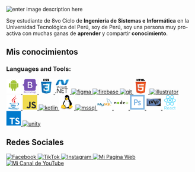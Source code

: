 

![enter image description here](https://lh3.googleusercontent.com/drive-viewer/AJc5JmTyHKO57jEXSeGLPvlMmdDHy4EnM8h7m-ifZmpVJsscOAM3eprytfyCIFKEcknMbb15gWpge7k=w1920-h969)

Soy estudiante de 8vo Ciclo de **Ingenieria de Sistemas e Informática** en  la Universidad Tecnológica del Perú,  soy de Perú, soy una persona muy pro-activa con muchas ganas de **aprender** y compartir **conocimiento**.


## Mis conocimientos

<h3 align="left">Languages and Tools:</h3>
<p align="left"> <a href="https://developer.android.com" target="_blank" rel="noreferrer"> <img src="https://raw.githubusercontent.com/devicons/devicon/master/icons/android/android-original-wordmark.svg" alt="android" width="40" height="40"/> </a> <a href="https://getbootstrap.com" target="_blank" rel="noreferrer"> <img src="https://raw.githubusercontent.com/devicons/devicon/master/icons/bootstrap/bootstrap-plain-wordmark.svg" alt="bootstrap" width="40" height="40"/> </a> <a href="https://www.w3schools.com/css/" target="_blank" rel="noreferrer"> <img src="https://raw.githubusercontent.com/devicons/devicon/master/icons/css3/css3-original-wordmark.svg" alt="css3" width="40" height="40"/> </a> <a href="https://dotnet.microsoft.com/" target="_blank" rel="noreferrer"> <img src="https://raw.githubusercontent.com/devicons/devicon/master/icons/dot-net/dot-net-original-wordmark.svg" alt="dotnet" width="40" height="40"/> </a> <a href="https://www.figma.com/" target="_blank" rel="noreferrer"> <img src="https://www.vectorlogo.zone/logos/figma/figma-icon.svg" alt="figma" width="40" height="40"/> </a> <a href="https://firebase.google.com/" target="_blank" rel="noreferrer"> <img src="https://www.vectorlogo.zone/logos/firebase/firebase-icon.svg" alt="firebase" width="40" height="40"/> </a> <a href="https://git-scm.com/" target="_blank" rel="noreferrer"> <img src="https://www.vectorlogo.zone/logos/git-scm/git-scm-icon.svg" alt="git" width="40" height="40"/> </a> <a href="https://www.w3.org/html/" target="_blank" rel="noreferrer"> <img src="https://raw.githubusercontent.com/devicons/devicon/master/icons/html5/html5-original-wordmark.svg" alt="html5" width="40" height="40"/> </a> <a href="https://www.adobe.com/in/products/illustrator.html" target="_blank" rel="noreferrer"> <img src="https://www.vectorlogo.zone/logos/adobe_illustrator/adobe_illustrator-icon.svg" alt="illustrator" width="40" height="40"/> </a> <a href="https://www.java.com" target="_blank" rel="noreferrer"> <img src="https://raw.githubusercontent.com/devicons/devicon/master/icons/java/java-original.svg" alt="java" width="40" height="40"/> </a> <a href="https://developer.mozilla.org/en-US/docs/Web/JavaScript" target="_blank" rel="noreferrer"> <img src="https://raw.githubusercontent.com/devicons/devicon/master/icons/javascript/javascript-original.svg" alt="javascript" width="40" height="40"/> </a> <a href="https://kotlinlang.org" target="_blank" rel="noreferrer"> <img src="https://www.vectorlogo.zone/logos/kotlinlang/kotlinlang-icon.svg" alt="kotlin" width="40" height="40"/> </a> <a href="https://www.linux.org/" target="_blank" rel="noreferrer"> <img src="https://raw.githubusercontent.com/devicons/devicon/master/icons/linux/linux-original.svg" alt="linux" width="40" height="40"/> </a> <a href="https://www.microsoft.com/en-us/sql-server" target="_blank" rel="noreferrer"> <img src="https://www.svgrepo.com/show/303229/microsoft-sql-server-logo.svg" alt="mssql" width="40" height="40"/> </a> <a href="https://www.mysql.com/" target="_blank" rel="noreferrer"> <img src="https://raw.githubusercontent.com/devicons/devicon/master/icons/mysql/mysql-original-wordmark.svg" alt="mysql" width="40" height="40"/> </a> <a href="https://nodejs.org" target="_blank" rel="noreferrer"> <img src="https://raw.githubusercontent.com/devicons/devicon/master/icons/nodejs/nodejs-original-wordmark.svg" alt="nodejs" width="40" height="40"/> </a> <a href="https://www.photoshop.com/en" target="_blank" rel="noreferrer"> <img src="https://raw.githubusercontent.com/devicons/devicon/master/icons/photoshop/photoshop-line.svg" alt="photoshop" width="40" height="40"/> </a> <a href="https://www.php.net" target="_blank" rel="noreferrer"> <img src="https://raw.githubusercontent.com/devicons/devicon/master/icons/php/php-original.svg" alt="php" width="40" height="40"/> </a> <a href="https://reactjs.org/" target="_blank" rel="noreferrer"> <img src="https://raw.githubusercontent.com/devicons/devicon/master/icons/react/react-original-wordmark.svg" alt="react" width="40" height="40"/> </a> <a href="https://www.typescriptlang.org/" target="_blank" rel="noreferrer"> <img src="https://raw.githubusercontent.com/devicons/devicon/master/icons/typescript/typescript-original.svg" alt="typescript" width="40" height="40"/> </a> <a href="https://unity.com/" target="_blank" rel="noreferrer"> <img src="https://www.vectorlogo.zone/logos/unity3d/unity3d-icon.svg" alt="unity" width="40" height="40"/> </a> </p>


## Redes Sociales

<p align="left"> <a href="https://www.facebook.com/luiscarlos.bautistam.94" target="_blank" rel="noreferrer"> <img src="https://cdn-icons-png.flaticon.com/512/733/733547.png" alt="Facebook" width="40" height="40"/> </a> <a href="https://www.tiktok.com/@luiscarlosbautist6" target="_blank" rel="noreferrer"> <img src="https://cdn-icons.flaticon.com/png/512/2504/premium/2504942.png?token=exp=1659767683~hmac=98bf4d005c654dcdddef3af182fed65a" alt="TikTok" width="40" height="40"/> </a> <a href="https://www.instagram.com/lbmcoding/" target="_blank" rel="noreferrer"> <img src="https://cdn-icons-png.flaticon.com/512/174/174855.png" alt="Instagram" width="40" height="40"/> </a> <a href="https://lbmcoding.com/" target="_blank" rel="noreferrer"> <img src="https://cdn-icons.flaticon.com/png/512/3247/premium/3247201.png?token=exp=1659767975~hmac=e3320f598a4241bb1c3748c8e93bc1c5" alt="Mi Pagina Web" width="40" height="40"/> </a> <a href="https://www.youtube.com/channel/UCI8ALbGHu_FAF9GZ7VbAI1Q/videos" target="_blank" rel="noreferrer"> <img src="https://cdn-icons.flaticon.com/png/512/3670/premium/3670147.png?token=exp=1659768078~hmac=53406012a89cb9d55aeea913afc57629" alt="Mi Canal de YouTube" width="40" height="40"/> </a> </p>
